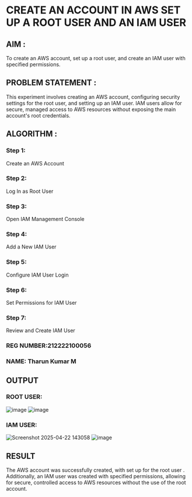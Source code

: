  # CREATE AN  ACCOUNT IN AWS SET UP A ROOT USER AND AN IAM USER 

## AIM :
To create an AWS account, set up a root user, and create an IAM user with specified permissions.

## PROBLEM STATEMENT :
This experiment involves creating an AWS account, configuring security settings for the root user, and setting up an IAM user. IAM users allow for secure, managed access to AWS resources without exposing the main account's root credentials.

## ALGORITHM :

 ### Step 1:
 Create an AWS Account </br>
 ### Step 2:
 Log In as Root User </br>
 ### Step 3:
 Open IAM Management Console</br>
 ### Step 4:
 Add a New IAM User</br>
 ### Step 5:
 Configure IAM User Login</br>
 ### Step 6:
 Set Permissions for IAM User</br>
 ### Step 7:
 Review and Create IAM User</br>

### REG NUMBER:212222100056
### NAME: Tharun Kumar M
## OUTPUT

### ROOT USER:
![image](https://github.com/user-attachments/assets/20f0c1da-e443-4fc5-a3e8-68e4f49aec41)
![image](https://github.com/user-attachments/assets/583580f9-aae8-49f6-9503-ed927e579245)
 ### IAM USER:
![Screenshot 2025-04-22 143058](https://github.com/user-attachments/assets/28d6152d-72f8-4e5c-b177-21d956f00b7f)
![image](https://github.com/user-attachments/assets/e279f92a-1fc7-470b-a55b-8b0712c7009b)

## RESULT
The AWS account was successfully created, with set up for the root user . Additionally, an IAM user was created with specified permissions, allowing for secure, controlled access to AWS resources without the use of the root account. 

  


